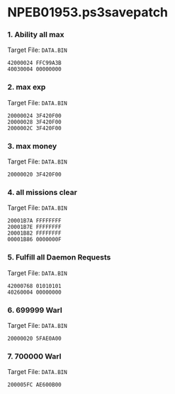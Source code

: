 # NPEB01953.ps3savepatch

### 1. Ability all max

Target File: `DATA.BIN`

```
42000024 FFC99A3B
40030004 00000000
```

### 2. max exp

Target File: `DATA.BIN`

```
20000024 3F420F00
20000028 3F420F00
2000002C 3F420F00
```

### 3. max money

Target File: `DATA.BIN`

```
20000020 3F420F00
```

### 4. all missions clear

Target File: `DATA.BIN`

```
20001B7A FFFFFFFF
20001B7E FFFFFFFF
20001B82 FFFFFFFF
00001B86 0000000F
```

### 5. Fulfill all Daemon Requests

Target File: `DATA.BIN`

```
42000768 01010101
40260004 00000000
```

### 6. 699999 Warl

Target File: `DATA.BIN`

```
20000020 5FAE0A00
```

### 7. 700000 Warl

Target File: `DATA.BIN`

```
200005FC AE600B00
```

